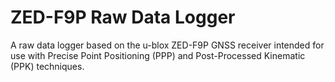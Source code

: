 # ZED-F9P Raw Data Logger
A raw data logger based on the u-blox ZED-F9P GNSS receiver intended for use with Precise Point Positioning (PPP) and Post-Processed Kinematic (PPK) techniques.

